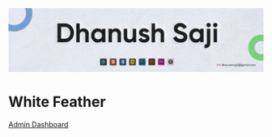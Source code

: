 ![logo](https://github.com/Dhanush-Saji/Dhanush-Saji/blob/main/github-banner.jpg)
# White Feather

[Admin Dashboard](https://amazing-tiramisu-0ab3a9.netlify.app)
